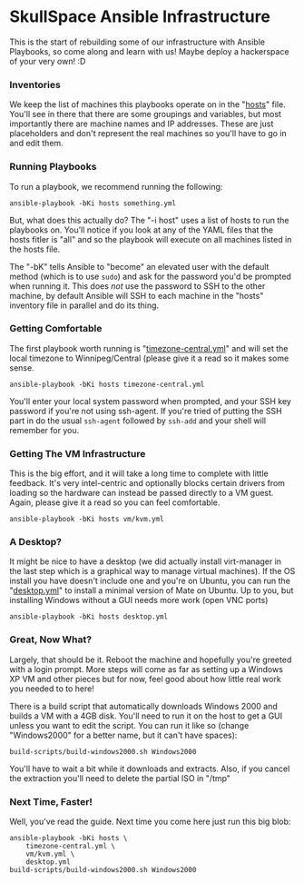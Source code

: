 SkullSpace Ansible Infrastructure
===============================================================================

This is the start of rebuilding some of our infrastructure with Ansible
Playbooks, so come along and learn with us! Maybe deploy a hackerspace of your
very own! :D

### Inventories

We keep the list of machines this playbooks operate on in the
"[hosts](hosts)" file. You'll see in there that there are some groupings
and variables, but most importantly there are machine names and IP addresses.
These are just placeholders and don't represent the real machines so you'll have
to go in and edit them. 

### Running Playbooks

To run a playbook, we recommend running the following:

```
ansible-playbook -bKi hosts something.yml
```

But, what does this actually do? The "-i host" uses a list of hosts to run the
playbooks on. You'll notice if you look at any of the YAML files that the hosts
fitler is "all" and so the playbook will execute on all machines listed in the
hosts file.

The "-bK" tells Ansible to "become" an elevated user with the default method
(which is to use `sudo`) and ask for the password you'd be prompted when
running it. This does *not* use the password to SSH to the other machine, by
default Ansible will SSH to each machine in the "hosts" inventory file in
parallel and do its thing.


### Getting Comfortable

The first playbook worth running is "[timezone-central.yml](timezone-central.yml)"
and will set the local timezone to Winnipeg/Central (please give it a read so
it makes some sense.

```
ansible-playbook -bKi hosts timezone-central.yml
```

You'll enter your local system password when prompted, and your SSH key password
if you're not using ssh-agent. If you're tried of putting the SSH part in do the
usual `ssh-agent` followed by `ssh-add` and your shell will remember for you.

### Getting The VM Infrastructure

This is the big effort, and it will take a long time to complete with little
feedback. It's very intel-centric and optionally blocks certain drivers from
loading so the hardware can instead be passed directly to a VM guest. Again,
please give it a read so you can feel comfortable.

```
ansible-playbook -bKi hosts vm/kvm.yml
```

### A Desktop?

It might be nice to have a desktop (we did actually install virt-manager in the
last step which is a graphical way to manage virtual machines). If the OS
install you have doesn't include one and you're on Ubuntu, you can run the
"[desktop.yml](desktop.yml)" to install a minimal version of Mate on Ubuntu.
Up to you, but installing Windows without a GUI needs more work (open VNC ports)

```
ansible-playbook -bKi hosts desktop.yml
```

### Great, Now What?

Largely, that should be it. Reboot the machine and hopefully you're greeted with
a login prompt. More steps will come as far as setting up a Windows XP VM and
other pieces but for now, feel good about how little real work you needed to
to here!

There is a build script that automatically downloads Windows 2000 and builds
a VM with a 4GB disk. You'll need to run it on the host to get a GUI unless you
want to edit the script. You can run it like so (change "Windows2000" for a
better name, but it can't have spaces):

```
build-scripts/build-windows2000.sh Windows2000
```

You'll have to wait a bit while it downloads and extracts. Also, if you cancel
the extraction you'll need to delete the partial ISO in "/tmp"

### Next Time, Faster!

Well, you've read the guide. Next time you come here just run this big blob:

```
ansible-playbook -bKi hosts \
    timezone-central.yml \
    vm/kvm.yml \
    desktop.yml
build-scripts/build-windows2000.sh Windows2000
```